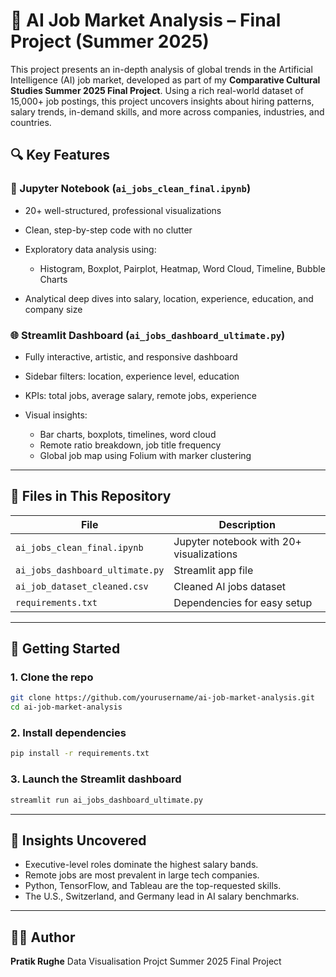 # 🤖 AI Job Market Analysis – Final Project (Summer 2025)

This project presents an in-depth analysis of global trends in the Artificial Intelligence (AI) job market, developed as part of my **Comparative Cultural Studies Summer 2025 Final Project**. Using a rich real-world dataset of 15,000+ job postings, this project uncovers insights about hiring patterns, salary trends, in-demand skills, and more across companies, industries, and countries.

## 🔍 Key Features

### 📘 Jupyter Notebook (`ai_jobs_clean_final.ipynb`)

* 20+ well-structured, professional visualizations
* Clean, step-by-step code with no clutter
* Exploratory data analysis using:

  * Histogram, Boxplot, Pairplot, Heatmap, Word Cloud, Timeline, Bubble Charts
* Analytical deep dives into salary, location, experience, education, and company size

### 🌐 Streamlit Dashboard (`ai_jobs_dashboard_ultimate.py`)

* Fully interactive, artistic, and responsive dashboard
* Sidebar filters: location, experience level, education
* KPIs: total jobs, average salary, remote jobs, experience
* Visual insights:

  * Bar charts, boxplots, timelines, word cloud
  * Remote ratio breakdown, job title frequency
  * Global job map using Folium with marker clustering

---

## 📂 Files in This Repository

| File                            | Description                              |
| ------------------------------- | ---------------------------------------- |
| `ai_jobs_clean_final.ipynb`     | Jupyter notebook with 20+ visualizations |
| `ai_jobs_dashboard_ultimate.py` | Streamlit app file                       |
| `ai_job_dataset_cleaned.csv`    | Cleaned AI jobs dataset                  |
| `requirements.txt`              | Dependencies for easy setup              |

---

## 🚀 Getting Started

### 1. Clone the repo

```bash
git clone https://github.com/yourusername/ai-job-market-analysis.git
cd ai-job-market-analysis
```

### 2. Install dependencies

```bash
pip install -r requirements.txt
```

### 3. Launch the Streamlit dashboard

```bash
streamlit run ai_jobs_dashboard_ultimate.py
```

---

## 🧠 Insights Uncovered

* Executive-level roles dominate the highest salary bands.
* Remote jobs are most prevalent in large tech companies.
* Python, TensorFlow, and Tableau are the top-requested skills.
* The U.S., Switzerland, and Germany lead in AI salary benchmarks.

---

## 👨‍💻 Author

**Pratik Rughe**
Data Visualisation Projct
Summer 2025 Final Project
